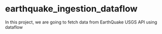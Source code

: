 # earthquake_ingestion_dataflow
In this project, we are going to fetch data from EarthQuake USGS API using dataflow
